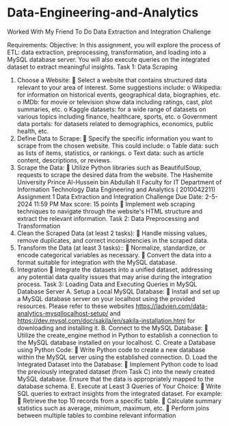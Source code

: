 # Data-Engineering-and-Analytics
Worked With My Friend To Do Data Extraction and Integration Challenge 



Requirements:
Objective: In this assignment, you will explore the process of ETL: data extraction, preprocessing,
transformation, and loading into a MySQL database server. You will also execute queries on the
integrated dataset to extract meaningful insights.
Task 1: Data Scraping
1. Choose a Website:
 Select a website that contains structured data relevant to your area of interest. Some
suggestions include:
o Wikipedia: for information on historical events, geographical data, biographies, etc.
o IMDb: for movie or television show data including ratings, cast, plot summaries, etc.
o Kaggle datasets: for a wide range of datasets on various topics including finance, healthcare,
sports, etc.
o Government data portals: for datasets related to demographics, economics, public health, etc.
2. Define Data to Scrape:
 Specify the specific information you want to scrape from the chosen website. This could
include:
o Table data: such as lists of items, statistics, or rankings.
o Text data: such as article content, descriptions, or reviews.
3. Scrape the Data:
 Utilize Python libraries such as BeautifulSoup, requests to scrape the desired data from the
website.
The Hashemite University
Prince Al-Hussein bin Abdullah II Faculty for IT
Department of Information Technology
Data Engineering and Analytics ( 2010042211)
Assignment 1
Data Extraction and Integration Challenge
Due Date: 2-5-2024 11:59 PM
Max score: 15 points
 Implement web scraping techniques to navigate through the website's HTML structure and
extract the relevant information.
Task 2: Data Preprocessing and Transformation
1. Clean the Scraped Data (at least 2 tasks):
 Handle missing values, remove duplicates, and correct inconsistencies in the
scraped data.
2. Transform the Data (at least 3 tasks)::
 Normalize, standardize, or encode categorical variables as necessary.
 Convert the data into a format suitable for integration with the MySQL
database.
3. Integration
 Integrate the datasets into a unified dataset, addressing any potential data
quality issues that may arise during the integration process.
Task 3: Loading Data and Executing Queries in MySQL Database Server
A. Setup a Local MySQL Database:
 Install and set up a MySQL database server on your localhost using the provided
resources. Please refer to these websites https://ladvien.com/data-analytics-mysqllocalhost-setup/ and https://dev.mysql.com/doc/sakila/en/sakila-installation.html for
downloading and installing it.
B. Connect to the MySQL Database:
 Utilize the create_engine method in Python to establish a connection to the MySQL
database installed on your localhost.
C. Create a Database using Python Code:
 Write Python code to create a new database within the MySQL server using the
established connection.
D. Load the Integrated Dataset into the Database:
 Implement Python code to load the previously integrated dataset (from Task C) into
the newly created MySQL database. Ensure that the data is appropriately mapped to
the database schema.
E. Execute at Least 3 Queries of Your Choice:
 Write SQL queries to extract insights from the integrated dataset. For example:
 Retrieve the top 10 records from a specific table.
 Calculate summary statistics such as average, minimum, maximum, etc.
 Perform joins between multiple tables to combine relevant information

